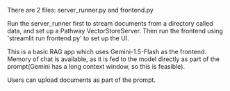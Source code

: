 There are 2 files: server_runner.py and frontend.py

Run the server_runner first to stream documents from a directory called data, and set up a Pathway VectorStoreServer.
Then run the frontend using 'streamlit run frontend.py' to set up the UI.

This is a basic RAG app which uses Gemini-1.5-Flash as the frontend.
Memory of chat is available, as it is fed to the model directly as part of the prompt(Gemini has a long context window, so this is feasible).

Users can upload documents as part of the prompt.
